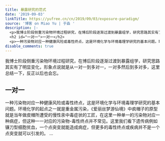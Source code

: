 ```yaml
---
title: 暴露研究的范式
date: '2019-09-03'
linkTitle: https://yufree.cn/cn/2019/09/03/exposure-paradigm/
source: '博客 on Miao Yu | 于淼 '
description: |-
  <p>我博士阶段侧重污染物环境过程研究，在博后阶段逐渐过渡到暴露组学，研究思路其实有了明显变化，形象点说就是从一对一到多对一，一对多然后到多对多，这里总结一下，反正以后也会忘。</p>
  <h2 id="一对一">一对一</h2>
  <p>一种污染物对应一种健康风险或毒性终点，这是环境化学与环境毒理学研究的基本问题。环境化学的起点之一就是重金属污染，《爱丽丝梦游仙境》中疯帽子的原型就是当年做皮帽所遭受的慢性汞中毒症状的工匠，在这里一种单一的污染物对应一种病症，但这种一一对应的污染物-毒性终点并不常见。这里我们看下遗传病例如镰刀型细胞贫血，一个点突变就能造成病症，但更多的毒性终点或疾病并不是一个点突变就可以引发的。 ...
disable_comments: true
---
```

<p>我博士阶段侧重污染物环境过程研究，在博后阶段逐渐过渡到暴露组学，研究思路其实有了明显变化，形象点说就是从一对一到多对一，一对多然后到多对多，这里总结一下，反正以后也会忘。</p>
<h2 id="一对一">一对一</h2>
<p>一种污染物对应一种健康风险或毒性终点，这是环境化学与环境毒理学研究的基本问题。环境化学的起点之一就是重金属污染，《爱丽丝梦游仙境》中疯帽子的原型就是当年做皮帽所遭受的慢性汞中毒症状的工匠，在这里一种单一的污染物对应一种病症，但这种一一对应的污染物-毒性终点并不常见。这里我们看下遗传病例如镰刀型细胞贫血，一个点突变就能造成病症，但更多的毒性终点或疾病并不是一个点突变就可以引发的。 ...